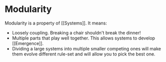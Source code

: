 # Modularity

Modularity is a property of [[Systems]]. It means:

  - Loosely coupling. Breaking a chair shouldn't break the dinner!
  - Multiple parts that play well together. This allows systems to develop [[Emergence]].
  - Dividing a large systems into multiple smaller competing ones will make them evolve different rule-set and will allow you to pick the best one.
